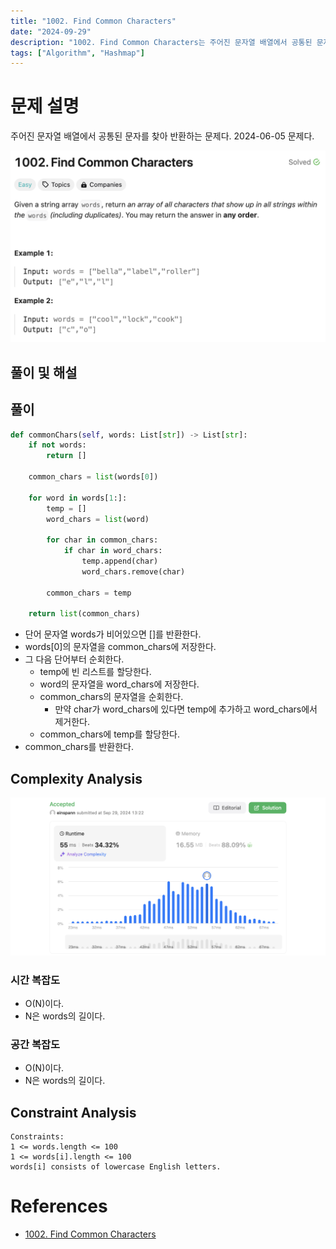 ```yaml
---
title: "1002. Find Common Characters"
date: "2024-09-29"
description: "1002. Find Common Characters는 주어진 문자열 배열에서 공통된 문자를 찾아 반환하는 문제다."
tags: ["Algorithm", "Hashmap"]
---
```


# 문제 설명
주어진 문자열 배열에서 공통된 문자를 찾아 반환하는 문제다. 2024-06-05 문제다.

![1002](../../../images/LEET/1002/1002.png)

## 풀이 및 해설

## 풀이
```python
def commonChars(self, words: List[str]) -> List[str]:
    if not words:
        return []

    common_chars = list(words[0])

    for word in words[1:]:
        temp = []
        word_chars = list(word)

        for char in common_chars:
            if char in word_chars:
                temp.append(char)
                word_chars.remove(char)
        
        common_chars = temp
    
    return list(common_chars)
```
- 단어 문자열 words가 비어있으면 []를 반환한다.
- words[0]의 문자열을 common_chars에 저장한다.
- 그 다음 단어부터 순회한다.
  - temp에 빈 리스트를 할당한다.
  - word의 문자열을 word_chars에 저장한다.
  - common_chars의 문자열을 순회한다.
    - 만약 char가 word_chars에 있다면 temp에 추가하고 word_chars에서 제거한다.
  - common_chars에 temp를 할당한다.
- common_chars를 반환한다.

## Complexity Analysis
![tc](../../../images/LEET/1002/tc.png)

### 시간 복잡도
- O(N)이다.
- N은 words의 길이다.

### 공간 복잡도
- O(N)이다.
- N은 words의 길이다.

## Constraint Analysis
```
Constraints:
1 <= words.length <= 100
1 <= words[i].length <= 100
words[i] consists of lowercase English letters.
```

# References
- [1002. Find Common Characters](https://leetcode.com/problems/find-common-characters/)